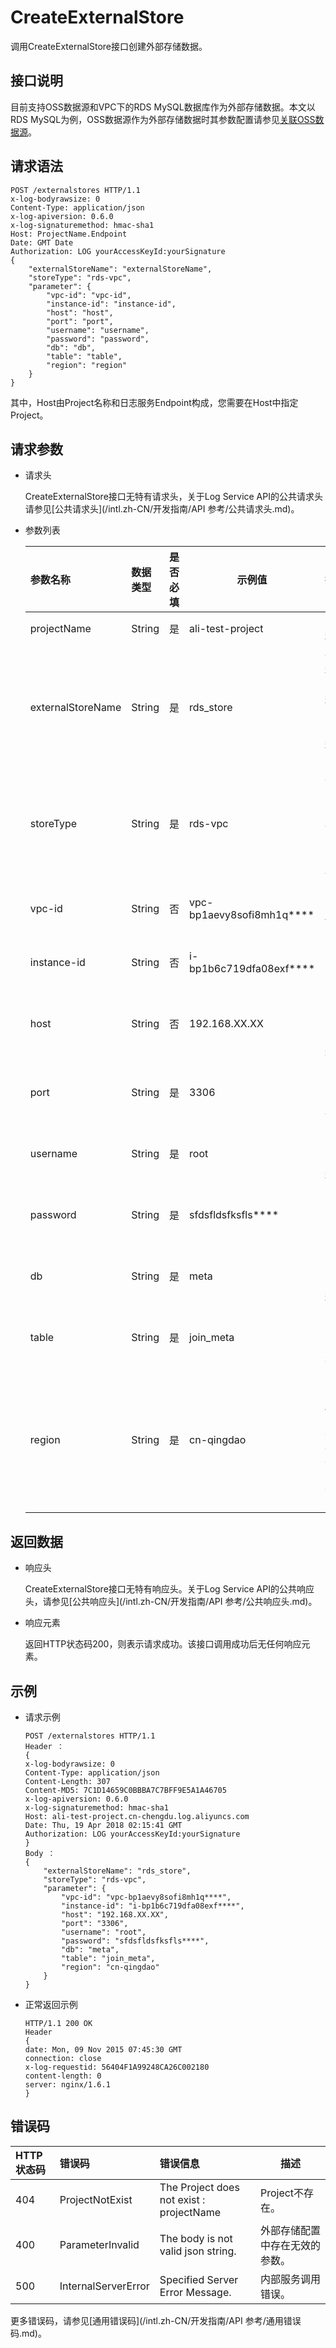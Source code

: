 # CreateExternalStore

调用CreateExternalStore接口创建外部存储数据。

## 接口说明

目前支持OSS数据源和VPC下的RDS MySQL数据库作为外部存储数据。本文以RDS MySQL为例，OSS数据源作为外部存储数据时其参数配置请参见[关联OSS数据源](/intl.zh-CN/查询与分析/关联外部数据源/关联OSS数据源.md)。

## 请求语法

```
POST /externalstores HTTP/1.1
x-log-bodyrawsize: 0
Content-Type: application/json 
x-log-apiversion: 0.6.0
x-log-signaturemethod: hmac-sha1 
Host: ProjectName.Endpoint 
Date: GMT Date
Authorization: LOG yourAccessKeyId:yourSignature 
{
	"externalStoreName": "externalStoreName",
	"storeType": "rds-vpc",
	"parameter": {
		"vpc-id": "vpc-id",
		"instance-id": "instance-id",
		"host": "host",
		"port": "port",
		"username": "username",
		"password": "password",
		"db": "db",
		"table": "table",
		"region": "region"
	}
}
```

其中，Host由Project名称和日志服务Endpoint构成，您需要在Host中指定Project。

## 请求参数

-   请求头

    CreateExternalStore接口无特有请求头，关于Log Service API的公共请求头请参见[公共请求头](/intl.zh-CN/开发指南/API 参考/公共请求头.md)。

-   参数列表

    |参数名称|数据类型|是否必填|示例值|描述|
    |:---|:---|:---|---|:-|
    |projectName|String|是|ali-test-project|Project名称。|
    |externalStoreName|String|是|rds\_store|外部存储名称，在同一Project中名称不能重复，且和Logstore名称不能重复。|
    |storeType|String|是|rds-vpc|存储类型。固定取值为rds-vpc，表示VPC下的RDS MySQL数据库。|
    |vpc-id|String|否|vpc-bp1aevy8sofi8mh1q\*\*\*\*|RDS MySQL实例所属的VPC ID。|
    |instance-id|String|否|i-bp1b6c719dfa08exf\*\*\*\*|RDS MySQL实例ID。|
    |host|String|否|192.168.XX.XX|RDS MySQL实例的内网地址或外网地址。|
    |port|String|是|3306|RDS MySQL实例的内网或者外网端口。|
    |username|String|是|root|RDS MySQL实例中的账号名称。|
    |password|String|是|sfdsfldsfksfls\*\*\*\*|RDS MySQL实例中账号对应的密码。|
    |db|String|是|meta|RDS MySQL实例的数据库名称。|
    |table|String|是|join\_meta|RDS MySQL实例的数据库表名称。|
    |region|String|是|cn-qingdao|RDS MySQL实例所在地域，目前仅支持cn-qingdao、cn-beijing、cn-hangzhou。|


## 返回数据

-   响应头

    CreateExternalStore接口无特有响应头。关于Log Service API的公共响应头，请参见[公共响应头](/intl.zh-CN/开发指南/API 参考/公共响应头.md)。

-   响应元素

    返回HTTP状态码200，则表示请求成功。该接口调用成功后无任何响应元素。


## 示例

-   请求示例

    ```
    POST /externalstores HTTP/1.1
    Header ：
    {
    x-log-bodyrawsize: 0
    Content-Type: application/json
    Content-Length: 307
    Content-MD5: 7C1D14659C0BBBA7C7BFF9E5A1A46705
    x-log-apiversion: 0.6.0
    x-log-signaturemethod: hmac-sha1
    Host: ali-test-project.cn-chengdu.log.aliyuncs.com
    Date: Thu, 19 Apr 2018 02:15:41 GMT
    Authorization: LOG yourAccessKeyId:yourSignature
    }
    Body ：
    {
    	"externalStoreName": "rds_store",
    	"storeType": "rds-vpc",
    	"parameter": {
    		"vpc-id": "vpc-bp1aevy8sofi8mh1q****",
    		"instance-id": "i-bp1b6c719dfa08exf****",
    		"host": "192.168.XX.XX",
    		"port": "3306",
    		"username": "root",
    		"password": "sfdsfldsfksfls****",
    		"db": "meta",
    		"table": "join_meta",
    		"region": "cn-qingdao"
    	}
    }
    ```

-   正常返回示例

    ```
    HTTP/1.1 200 OK
    Header
    {
    date: Mon, 09 Nov 2015 07:45:30 GMT
    connection: close
    x-log-requestid: 56404F1A99248CA26C002180
    content-length: 0
    server: nginx/1.6.1
    }
    ```


## 错误码

|HTTP状态码|错误码|错误信息|描述|
|:------|:--|:---|--|
|404|ProjectNotExist|The Project does not exist : projectName|Project不存在。|
|400|ParameterInvalid|The body is not valid json string.|外部存储配置中存在无效的参数。|
|500|InternalServerError|Specified Server Error Message.|内部服务调用错误。|

更多错误码，请参见[通用错误码](/intl.zh-CN/开发指南/API 参考/通用错误码.md)。

